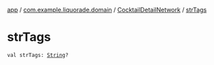 [app](../../index.md) / [com.example.liquorade.domain](../index.md) / [CocktailDetailNetwork](index.md) / [strTags](./str-tags.md)

# strTags

`val strTags: `[`String`](https://kotlinlang.org/api/latest/jvm/stdlib/kotlin/-string/index.html)`?`